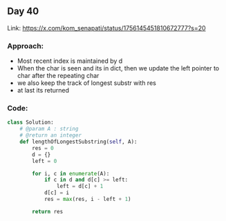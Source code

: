 ## Day 40

Link: https://x.com/kom_senapati/status/1756145451810672777?s=20

### Approach:

- Most recent index is maintained by d
- When the char is seen and its in dict, then we update the left pointer to char after the repeating char
- we also keep the track of longest substr with res
- at last its returned

### Code:

```py
class Solution:
	# @param A : string
	# @return an integer
	def lengthOfLongestSubstring(self, A):
        res = 0
        d = {}
        left = 0

        for i, c in enumerate(A):
            if c in d and d[c] >= left:
                left = d[c] + 1
            d[c] = i
            res = max(res, i - left + 1)

        return res
```
